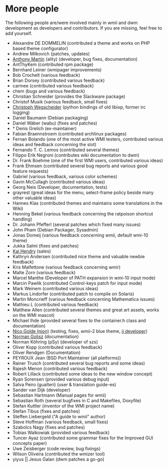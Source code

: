 More people
===========

The following people are/were involved mainly in wmii and dwm development as
developers and contributors.  If you are missing, feel free to add yourself.

* Alexandre DE DOMMELIN (contributed a theme and works on PHP based theme configurator)
* Andrew Milkovich (patches, updates)
* [Anthony Martin](http://pbrane.org) (ality) (developer, bug fixes, documentation)
* AntThyKem (contributed rpm package)
* Bernhard Leiner (wmipager improvements)
* Bob Crochelt (various feedback)
* Brian Dorsey (contributed various feedback)
* carmee (contributed various feedback)
* chem (bugs and various feedback)
* Christian Schneider (provides the Slackware package)
* Christof Musik (various feedback, small fixes)
* [Christoph Wegscheider](http://www.wegi.net) (python bindings of old libixp, former irc logging)
* Daniel Baumann (Debian packaging)
* Daniel W&auml;ber (wabu) (fixes and patches)
* &dagger; Denis Grelich (ex-maintainer)
* Fabian Braennstroem (contributed archlinux packages)
* Fernan Bolando (one of the most active WMI testers, contributed various ideas and feedback concerning the slot)
* Fernando T. C. Lemos (contributed several themes)
* Filippo Erik Negroni (contributes wiki documentation to dwm)
* Dr. Frank Boehme (one of the first WMI users, contributed various ideas)
* Frank Ehmsen (contributed several bug reports and various good feature requests)
* Gabriel (various feedback, various color schemes)
* Gavin McCullagh (contributed various ideas)
* Georg Neis (Developer, documentation, tests)
* grayrest (great ideas for the menu, select-frame policy beside many other valuable ideas)
* Hannes Klas (contributed themes and maintains some translations in the Wiki)
* Henning Bekel (various feedback concerning the ratpoison shortcut handling)
* Dr. Johann Pfefferl (several patches which fixed many issues)
* John Pham (Debian Packager, Sysadmin)
* Jonas Domeij (various feedback concerning wmii, default wmi-10 theme)
* Jukka Salmi (fixes and patches)
* [Kai Hendry](http://hendry.iki.fi) (sales)
* Kathryn Andersen (contributed nice theme and valuable newbie feedback)
* Kris Malfettone (various feedback concerning wmir)
* Malte Zorn (various feedback)
* Marcel Manthe (Developer of PATH expansion in wmi-10 input mode)
* Marcin Pawlik (contributed Control-keys patch for input mode)
* Mark Weinem (contributed various ideas)
* Markus Lindorfer (contributed patch to compile on Solaris)
* Martin Moncrieff (various feedback concerning Mathematica issues)
* Mathieu L (contributed various feedback)
* Matthew Allen (contributed several themes and great art assets, works on the WMI mascot)
* Michael Ihde (provided several fixes to the container.h class and documentation)
* [Nico Golde (nion)](http://www.ngolde.de) (testing, fixes, wmii-2 blue theme, [ii developer](//tools.suckless.org/ii/))
* [Norman Golisz](http://www.zcat.de) (documentation)
* Norman K&ouml;hring (pSy) (developer of szs)
* Oliver Kopp (contributed various feedback)
* Oliver Rendgen (Documentation)
* PEYROUX Jean (BSD Port Maintainer (all platforms))
* Rainer Trusch (contributed several bug reports and some ideas)
* Rajesh Menon (contributed various feedback)
* Robert Lillack (contributed some ideas to the new window concept)
* Ryan Sorensen (provided various debug input)
* Salva Peiro (gualteri) (user & translation guide-es)
* Sander van Dijk (developer)
* Sebastian Hartmann (Manual pages for wmii)
* Sebastian Roth (several bugfixes in C and Makefiles, Doxyfile)
* Stefan Kuttler (inventor of the WMI project name)
* Stefan Tibus (fixes and patches)
* Steffen Liebergeld ("A guide to wmii" author)
* Steve Hoffman (various feedback, small fixes)
* Szabolcs Nagy (fixes and patches)
* Tobias Walkowiak (provided various feedback)
* Tuncer Ayaz (contributed some grammar fixes for the Improved GUI concepts paper)
* Uwe Zeisberger (code review, bug fixings)
* Wilson Oliveira (contributed the wmizer tool)
* yiyus || Jesus Galan (dwm patches a go-go)


